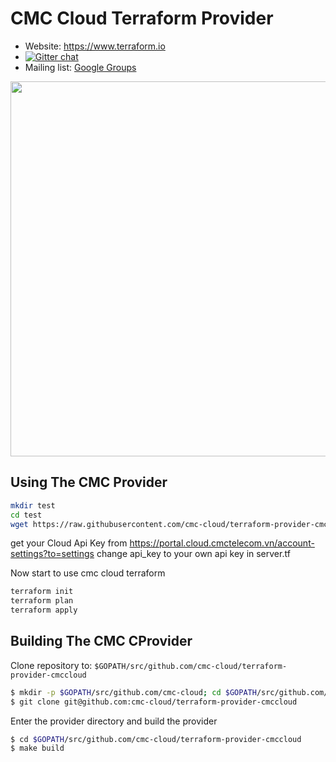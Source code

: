 CMC Cloud Terraform Provider
==================

- Website: https://www.terraform.io
- [![Gitter chat](https://badges.gitter.im/hashicorp-terraform/Lobby.png)](https://gitter.im/hashicorp-terraform/Lobby)
- Mailing list: [Google Groups](http://groups.google.com/group/terraform-tool)

<img src="https://cdn.rawgit.com/hashicorp/terraform-website/master/content/source/assets/images/logo-hashicorp.svg" width="600px">

Using The CMC Provider
---------------------

```sh
mkdir test
cd test
wget https://raw.githubusercontent.com/cmc-cloud/terraform-provider-cmccloud/main/examples/server.tf server.tf
```

get your Cloud Api Key from https://portal.cloud.cmctelecom.vn/account-settings?to=settings
change api_key to your own api key in server.tf

Now start to use cmc cloud terraform
```sh
terraform init
terraform plan
terraform apply
```

Building The CMC CProvider
---------------------

Clone repository to: `$GOPATH/src/github.com/cmc-cloud/terraform-provider-cmccloud`

```sh
$ mkdir -p $GOPATH/src/github.com/cmc-cloud; cd $GOPATH/src/github.com/cmc-cloud
$ git clone git@github.com:cmc-cloud/terraform-provider-cmccloud
```

Enter the provider directory and build the provider

```sh
$ cd $GOPATH/src/github.com/cmc-cloud/terraform-provider-cmccloud
$ make build
```
